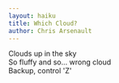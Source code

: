 ```yaml
---
layout: haiku
title: Which Cloud?
author: Chris Arsenault
---
```


Clouds up in the sky<br>
So fluffy and so... wrong cloud<br>
Backup, control 'Z'<br>
